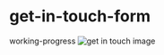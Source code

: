 # get-in-touch-form
working-progress
<img src='https://i.postimg.cc/vmSDmqhy/get-in-touch.png' title='get in touch image'>
